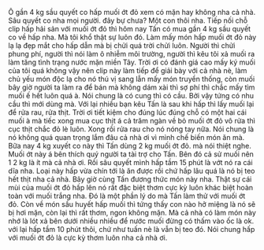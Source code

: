 Ô gần 4 kg sầu quyết co hấp muối ớt đỏ xem có mặn hay không nha cả nhà.
Sâu quyết co nha mọi người. đây bự chưa? Một con thôi nha.
Tiếp nối chỗ clip hấp hải sản với muối ớt đỏ thì hôm nay Tấn có mua gần 4 kg sầu quyết co về hấp nha. Mà tôi khổ thật sự luôn đó. Làm mấy món hấp muối ớt đỏ này lạ lạ đẹp mắt cho hấp dẫn mà bị chửi quá trời chửi luôn. Người thì chửi phung phí, người thì nói làm ô nhiễm môi trường, người thì kêu tôi xả muối ra làm tăng tình trạng nước mặn miền Tây. Trời ơi có đánh giá cao mấy ký muối của tôi quá không vậy nên clip này làm tiếp để giải bày với cả nhà nè, làm chủ yếu món độc lạ cho nó thú vị sang lẫn mấy món truyền thống, còn muối bây giờ người ta làm ra để bán mà không dám xài thì sợ phí thì chắc mấy tìm muối ế hết luôn quá à. Nói chung là có cung thì có cầu. Bởi vậy tứng có nhu cầu thì mới dùng mà. Với lại nhiều bạn kêu Tấn là sau khi hấp thì lấy muối lại để rửa rau, rửa thịt. Trời ơi tiết kiệm cho đúng lúc đúng chỗ có một hai cái muối à mà tiếc xong mua cục thịt á cả trăm ngàn về bỏ muối ớt đỏ vô rửa thì cục thịt chắc đỏ lè luôn. Xong rồi rửa rau cho nó nóng tay nữa. Nói chung là nó không quá quan trọng lắm đâu cả nhà ơi vì mình chế biến món ăn mà. Bữa nay 4 kg xuyết co này thì Tấn dùng 2 kg muối ớt đỏ. mà nói thiệt nghe. Muối ớt này á bên thích quý người ta tài trợ cho Tấn. Bên đó cả sử muối nên 1 2 kg là ít mà cả nhà ơi. Rồi sâu quyết mình hấp tầm 15 phút là vớt nó ra cái dĩa nha. Loại này hấp vừa chín tới là ăn được rồi chứ hấp lâu quá là nó bị teo hết thịt nha cả nhà. Bây giờ cùng Tấn đương thức món này nha. Thật sự cái mùi của muối ớt đỏ hấp lên nó rất đặc biệt thơm cực kỳ luôn khác biệt hoàn toàn với muối trắng nha. Đó là một phần lý do mà Tấn làm thử với muối ớt đỏ. Còn về món sầu huyết hấp muối thì tứng thấy con nào hở miệng là nó sẽ bị hơi mặn, còn lại thì rất thơm, ngon không mặn.
Mà cả nhà có làm món này nhớ là lót xả bên dưới nhiều nhiều để nước muối đừng có thấm vào ốc là ok. với lại hấp tầm 10 phút thôi, chứ như tuấn nè là vẫn bị teo đó. Nói chung hấp với muối ớt đỏ là cực kỳ thơm luôn nha cả nhà ơi.